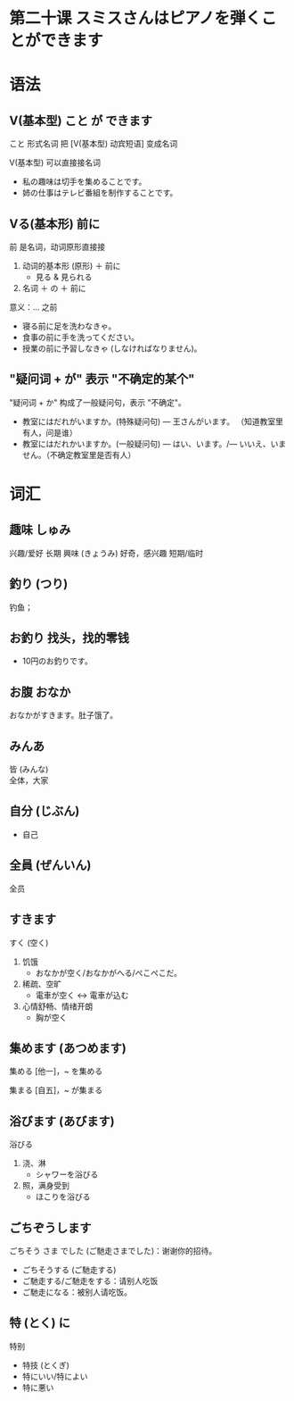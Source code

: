 # 第二十课 スミスさんはピアノを弾くことができます


# 语法

## V(基本型) こと が できます
こと 形式名词 把 [V(基本型) 动宾短语] 变成名词

V(基本型) 可以直接接名词

* 私の趣味は切手を集めることです。
* 姉の仕事はテレビ番組を制作することです。

## Vる(基本形) 前に
前 是名词，动词原形直接接
1. 动词的基本形 (原形) ＋ 前に
    * 見る & 見られる
2. 名词 ＋ の ＋ 前に

意义：… 之前

* 寝る前に足を洗わなきゃ。
* 食事の前に手を洗ってください。
* 授業の前に予習しなきゃ (しなければなりません)。

## "疑问词 + が" 表示 "不确定的某个"
"疑问词 + か" 构成了一般疑问句，表示 "不确定"。
* 教室にはだれがいますか。(特殊疑问句) — 王さんがいます。 （知道教室里有人，问是谁）
* 教室にはだれかいますか。(一般疑问句) — はい、います。/— いいえ、いません。（不确定教室里是否有人）

# 词汇
## 趣味 しゅみ
兴趣/爱好 长期
興味 (きょうみ) 好奇，感兴趣 短期/临时
## 釣り (つり)
钓鱼；
## お釣り 找头，找的零钱　
* 10円のお釣りです。
## お腹 おなか
おなかがすきます。肚子饿了。
## みんあ
皆 (みんな)  
全体，大家
## 自分 (じぶん)
* 自己
## 全員 (ぜんいん)
全员
## すきます
すく (空く)

1. 饥饿
   * おなかが空く/おなかがへる/ぺこぺこだ。
2. 稀疏、空旷
   * 電車が空く <-> 電車が込む
3. 心情舒畅、情绪开朗
   * 胸が空く
## 集めます (あつめます)
集める [他一]，~ を集める

集まる [自五]，~ が集まる
## 浴びます (あびます)
浴びる

1. 浇、淋
   * シャワーを浴びる
2. 照，满身受到
   * ほこりを浴びる

## ごちぞうします
ごちそう さま でした (ご馳走さまでした)：谢谢你的招待。

* ごちそうする (ご馳走する)
* ご馳走する/ご馳走をする：请别人吃饭
* ご馳走になる：被别人请吃饭。
## 特 (とく) に
特别
* 特技 (とくぎ)
* 特にいい/特によい
* 特に悪い
